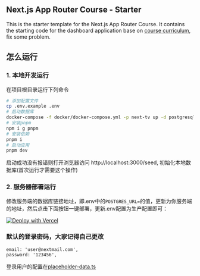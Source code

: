## Next.js App Router Course - Starter

This is the starter template for the Next.js App Router Course. It contains the starting code for the dashboard
application base on [course curriculum](https://nextjs.org/learn), fix some problem.

## 怎么运行

### 1. 本地开发运行

在项目根目录运行下列命令

```bash
# 添加配置文件
cp .env.example .env
# 启动数据库
docker-compose -f docker/docker-compose.yml -p next-tv up -d postgresql
# 安装pnpm
npm i g pnpm
# 安装依赖
pnpm i
# 启动应用
pnpm dev
```

启动成功没有报错则打开浏览器访问 http://localhost:3000/seed, 初始化本地数据库(首次运行才需要这个操作)

### 2. 服务器部署运行

修改服务端的数据库链接地址，即.env中的`POSTGRES_URL=`的值，更新为你服务端的地址，然后点击下面按钮一键部署，更新.env配置为生产配置即可：

[![Deploy with Vercel](https://vercel.com/button)](https://vercel.com/new/clone?repository-url=https://github.com/bruceblink/nextTV)  

### 默认的登录密码，大家记得自己更改

    email: 'user@nextmail.com',
    password: '123456',

登录用户的配置在[placeholder-data.ts](app/lib/placeholder-data.ts)